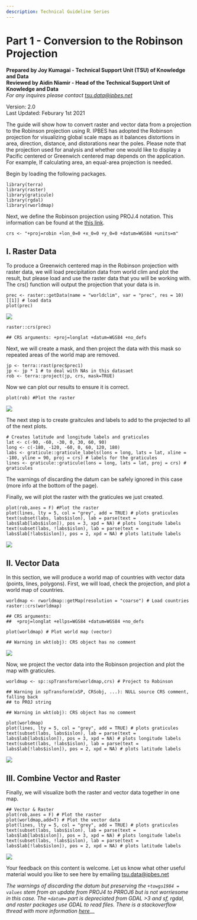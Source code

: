 ```yaml
---
description: Technical Guideline Series
---
```


# Part 1 - Conversion to the Robinson Projection

**Prepared by Joy Kumagai - Technical Support Unit \(TSU\) of Knowledge and Data**  
**Reviewed by Aidin Niamir - Head of the Technical Support Unit of Knowledge and Data**  
_For any inquires please contact_ [_tsu.data@ipbes.net_](mailto:tsu.data@ipbes.net)

Version: 2.0  
Last Updated: Feburary 1st 2021

The guide will show how to convert raster and vector data from a projection to the Robinson projection using R. IPBES has adopted the Robinson projection for visualizing global scale maps as it balances distortions in area, direction, distance, and distorations near the poles. Please note that the projection used for analysis and whether one would like to display a Pacific centered or Greenwich centered map depends on the application. For example, If calculating area, an equal-area projection is needed.

Begin by loading the following packages.

```text
library(terra)
library(raster)
library(graticule)
library(rgdal)
library(rworldmap)
```

Next, we define the Robinson projection using PROJ.4 notation. This information can be found at the [this link](https://epsg.io/54030).

```text
crs <- "+proj=robin +lon_0=0 +x_0=0 +y_0=0 +datum=WGS84 +units=m"
```

## I. Raster Data

To produce a Greenwich centered map in the Robinson projection with raster data, we will load precipitation data from world clim and plot the result, but please load and use the raster data that you will be working with. The crs\(\) function will output the projection that your data is in.

```text
prec <- raster::getData(name = "worldclim", var = "prec", res = 10)[[1]] # load data
plot(prec)
```

![](../../.gitbook/assets/unnamed-chunk-3-1%20%281%29.png)

```text
raster::crs(prec)

## CRS arguments: +proj=longlat +datum=WGS84 +no_defs
```

Next, we will create a mask, and then project the data with this mask so repeated areas of the world map are removed.

```text
jp <- terra::rast(prec$prec1)
jp <- jp * 1 # to deal with NAs in this datasaet
rob <- terra::project(jp, crs, mask=TRUE)
```

Now we can plot our results to ensure it is correct.

```text
plot(rob) #Plot the raster
```

![](../../.gitbook/assets/unnamed-chunk-5-1%20%285%29.png)

The next step is to create graitcules and labels to add to the projected to all of the next plots.

```text
# Creates latitude and longitude labels and graticules
lat <- c(-90, -60, -30, 0, 30, 60, 90)
long <- c(-180, -120, -60, 0, 60, 120, 180)
labs <- graticule::graticule_labels(lons = long, lats = lat, xline = -180, yline = 90, proj = crs) # labels for the graticules 
lines <- graticule::graticule(lons = long, lats = lat, proj = crs) # graticules 
```

The warnings of discarding the datum can be safely ignored in this case \(more info at the bottom of the page\).

Finally, we will plot the raster with the graticules we just created.

```text
plot(rob,axes = F) #Plot the raster
plot(lines, lty = 5, col = "grey", add = TRUE) # plots graticules 
text(subset(labs, labs$islon), lab = parse(text = labs$lab[labs$islon]), pos = 3, xpd = NA) # plots longitude labels
text(subset(labs, !labs$islon), lab = parse(text = labs$lab[!labs$islon]), pos = 2, xpd = NA) # plots latitude labels
```

![](../../.gitbook/assets/unnamed-chunk-7-1%20%281%29.png)

## II. Vector Data

In this section, we will produce a world map of countries with vector data \(points, lines, polygons\). First, we will load, check the projection, and plot a world map of countries.

```text
worldmap <- rworldmap::getMap(resolution = "coarse") # Load countries 
raster::crs(worldmap)

## CRS arguments:
##  +proj=longlat +ellps=WGS84 +datum=WGS84 +no_defs

plot(worldmap) # Plot world map (vector)

## Warning in wkt(obj): CRS object has no comment
```

![](../../.gitbook/assets/unnamed-chunk-8-1%20%281%29.png)

Now, we project the vector data into the Robinson projection and plot the map with graticules.

```text
worldmap <- sp::spTransform(worldmap,crs) # Project to Robinson 

## Warning in spTransform(xSP, CRSobj, ...): NULL source CRS comment, falling back
## to PROJ string

## Warning in wkt(obj): CRS object has no comment

plot(worldmap)
plot(lines, lty = 5, col = "grey", add = TRUE) # plots graticules 
text(subset(labs, labs$islon), lab = parse(text = labs$lab[labs$islon]), pos = 3, xpd = NA) # plots longitude labels
text(subset(labs, !labs$islon), lab = parse(text = labs$lab[!labs$islon]), pos = 2, xpd = NA) # plots latitude labels
```

![](../../.gitbook/assets/unnamed-chunk-9-1%20%281%29.png)

## III. Combine Vector and Raster

Finally, we will visualize both the raster and vector data together in one map.

```text
## Vector & Raster
plot(rob,axes = F) # Plot the raster
plot(worldmap,add=T) # Plot the vector data 
plot(lines, lty = 5, col = "grey", add = TRUE) # plots graticules 
text(subset(labs, labs$islon), lab = parse(text = labs$lab[labs$islon]), pos = 3, xpd = NA) # plots longitude labels
text(subset(labs, !labs$islon), lab = parse(text = labs$lab[!labs$islon]), pos = 2, xpd = NA) # plots latitude labels
```

![](../../.gitbook/assets/unnamed-chunk-10-1%20%281%29.png)

Your feedback on this content is welcome. Let us know what other useful material would you like to see here by emailing [tsu.data@ipbes.net](mailto:tsu.data@ipbes.net)

_The warnings of discarding the datum but preserving the `+towgs1984 = values` stem from an update from PROJ4 to PRROJ6 but is not worriesome in this case. The `+datum=` part is depreciated from GDAL &gt;3 and sf, rgdal, and raster packages use GDAL to read files. There is a stackoverflow thread with more information_ [_here_](https://stackoverflow.com/questions/63727886/proj4-to-proj6-upgrade-and-discarded-datum-warnings)\_\_


